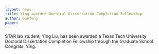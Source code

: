 ```yaml
---
layout: news
title: Ying awarded Doctoral Dissertation Completion Fellowship
author: Guofeng
paper: 
---
```


STAR lab student, Ying Liu, has been awarded a Texas Tech University Doctoral
Dissertation Completion Fellowship through the Graduate School. Congrats, Ying.  

